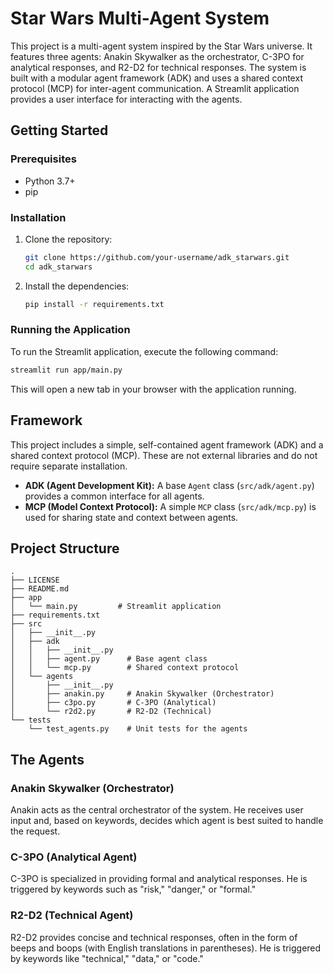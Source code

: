 # Star Wars Multi-Agent System

This project is a multi-agent system inspired by the Star Wars universe. It features three agents: Anakin Skywalker as the orchestrator, C-3PO for analytical responses, and R2-D2 for technical responses. The system is built with a modular agent framework (ADK) and uses a shared context protocol (MCP) for inter-agent communication. A Streamlit application provides a user interface for interacting with the agents.

## Getting Started

### Prerequisites

- Python 3.7+
- pip

### Installation

1. Clone the repository:
   ```bash
   git clone https://github.com/your-username/adk_starwars.git
   cd adk_starwars
   ```

2. Install the dependencies:
   ```bash
   pip install -r requirements.txt
   ```

### Running the Application

To run the Streamlit application, execute the following command:

```bash
streamlit run app/main.py
```

This will open a new tab in your browser with the application running.

## Framework

This project includes a simple, self-contained agent framework (ADK) and a shared context protocol (MCP). These are not external libraries and do not require separate installation.

- **ADK (Agent Development Kit):** A base `Agent` class (`src/adk/agent.py`) provides a common interface for all agents.
- **MCP (Model Context Protocol):** A simple `MCP` class (`src/adk/mcp.py`) is used for sharing state and context between agents.

## Project Structure

```
.
├── LICENSE
├── README.md
├── app
│   └── main.py         # Streamlit application
├── requirements.txt
├── src
│   ├── __init__.py
│   ├── adk
│   │   ├── __init__.py
│   │   ├── agent.py      # Base agent class
│   │   └── mcp.py        # Shared context protocol
│   └── agents
│       ├── __init__.py
│       ├── anakin.py     # Anakin Skywalker (Orchestrator)
│       ├── c3po.py       # C-3PO (Analytical)
│       └── r2d2.py       # R2-D2 (Technical)
└── tests
    └── test_agents.py    # Unit tests for the agents
```

## The Agents

### Anakin Skywalker (Orchestrator)

Anakin acts as the central orchestrator of the system. He receives user input and, based on keywords, decides which agent is best suited to handle the request.

### C-3PO (Analytical Agent)

C-3PO is specialized in providing formal and analytical responses. He is triggered by keywords such as "risk," "danger," or "formal."

### R2-D2 (Technical Agent)

R2-D2 provides concise and technical responses, often in the form of beeps and boops (with English translations in parentheses). He is triggered by keywords like "technical," "data," or "code."